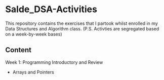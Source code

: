 # Salde_DSA-Activities
This repository contains the exercises that I partook whilst enrolled in my Data Structures and Algorithm class.
(P.S. Activties are segregated based on a week-by-week bases)

## Content
<bold> Week 1: Programming Introductory and Review </bold>
<ul>
  <li>Arrays and Pointers</li>
</ul>
